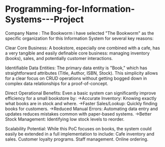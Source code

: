 # Programming-for-Information-Systems---Project
Company Name : The Bookworm
i have selected "The Bookworm" as the specific organization for this Information System for several key reasons:

Clear Core Business: A bookstore, especially one combined with a cafe, has a very tangible and easily definable core business: managing inventory (books), sales, and potentially customer interactions. 

Identifiable Data Entities: The primary data entity is "Book," which has straightforward attributes (Title, Author, ISBN, Stock). This simplicity allows for a clear focus on CRUD operations without getting bogged down in complex data relationships for a proof-of-concept.

Direct Operational Benefits: Even a basic system can significantly improve efficiency for a small bookstore by:
->Accurate Inventory: Knowing exactly what books are in stock and where.
->Faster Sales/Lookup: Quickly finding books for customers.
->Reduced Manual Errors: Automating data entry and updates reduces mistakes common with paper-based systems.
->Better Stock Management: Identifying low stock levels to reorder.

Scalability Potential: While this PoC focuses on books, the system could easily be extended in a full implementation to include:
Cafe inventory and sales.
Customer loyalty programs.
Staff management.
Online ordering.


